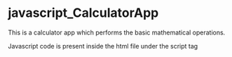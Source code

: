 # javascript_CalculatorApp

This is a calculator app which performs the basic mathematical operations.

Javascript code is present inside the html file under the script tag
